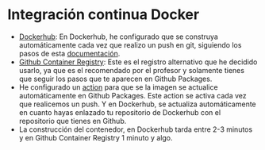 # Integración continua Docker
- [Dockerhub](https://hub.docker.com/repository/docker/wolfye98/proyecto_iv_bate): En Dockerhub, he configurado que se construya automáticamente cada vez que realizo un push en git, siguiendo los pasos de esta [documentación](https://docs.docker.com/docker-hub/builds/).
- [Github Container Registry](https://github.com/users/WolfYe98/packages/container/package/proyecto_iv_bate): Este es el registro alternativo que he decidido usarlo, ya que es el recomendado por el profesor y solamente tienes que seguir los pasos que te aparecen en Github Packages.
- He configurado un [action](https://github.com/WolfYe98/Proyecto_IV_Bate/blob/master/.github/workflows/dockergit.yml) para que se la imagen se actualice automáticamente en Github Packages. Este action se activa cada vez que realicemos un push. Y en Dockerhub, se actualiza automáticamente en cuanto hayas enlazado tu repositorio de Dockerhub con el repositorio que tienes en Github.
- La construcción del contenedor, en Dockerhub tarda entre 2-3 minutos y en Github Container Registry 1 minuto y algo.
